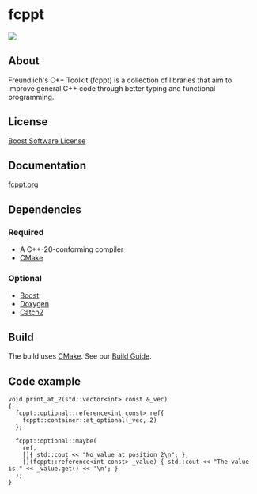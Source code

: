 fcppt
=====

<img src="https://travis-ci.com/freundlich/fcppt.svg?branch=master">

About
-----

Freundlich's C++ Toolkit (fcppt) is a collection of libraries that aim
to improve general C++ code through better typing and functional programming.

License
-------

<a href="https://www.boost.org/users/license.html">Boost Software License</a>

Documentation
-------------

<a href="https://fcppt.org">fcppt.org</a>

Dependencies
------------

### Required
* A C++-20-conforming compiler
* <a href="https://cmake.org/">CMake</a>

### Optional
* <a href="https://www.boost.org">Boost</a>
* <a href="http://www.doxygen.nl">Doxygen</a>
* <a href="https://github.com/catchorg/Catch2">Catch2</a>

Build
-----

The build uses <a href="https://cmake.org/">CMake</a>.
See our <a href="https://fcppt.org/d8/dcf/installation_usage.html#installation_usage_building_and_installation">Build Guide</a>.

Code example
------------
```
void print_at_2(std::vector<int> const &_vec)
{
  fcppt::optional::reference<int const> ref{
    fcppt::container::at_optional(_vec, 2)
  };

  fcppt::optional::maybe(
    ref,
    []{ std::cout << "No value at position 2\n"; },
    [](fcppt::reference<int const> _value) { std::cout << "The value is " << _value.get() << '\n'; }
  );
}
```
